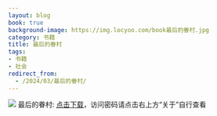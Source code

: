 ```yaml
---
layout: blog
book: true
background-image: https://img.locyoo.com/book最后的眷村.jpg
category: 书籍
title: 最后的眷村
tags:
- 书籍
- 社会
redirect_from:
  - /2024/03/最后的眷村/
---
```

![](https://img.locyoo.com/book最后的眷村.jpg)
最后的眷村: <a name = "ref1" href="https://url18.ctfile.com/f/50983618-1439916772-9d9808?p=3619">点击下载</a>，访问密码请点击右上方“关于”自行查看